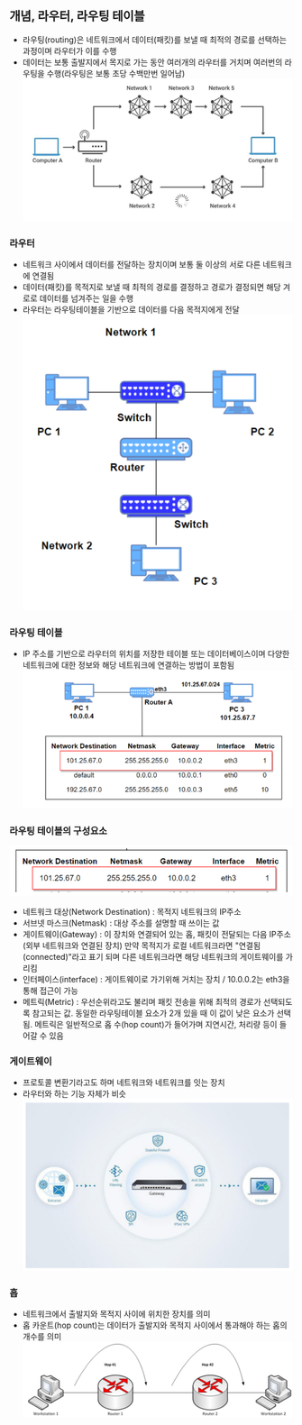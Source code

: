 ## 개념, 라우터, 라우팅 테이블
- 라우팅(routing)은 네트워크에서 데이터(패킷)를 보낼 때 최적의 경로를 선택하는 과정이며 라우터가 이를 수행   
- 데이터는 보통 출발지에서 목지로 가는 동안 여러개의 라우터를 거치며 여러번의 라우팅을 수행(라우팅은 보통 초당 수백만번 일어남)
![img.png](../img/img_30.png)

### 라우터
- 네트워크 사이에서 데이터를 전달하는 장치이며 보통 둘 이상의 서로 다른 네트워크에 연결됨
- 데이터(패킷)를 목적지로 보낼 때 최적의 경로를 결정하고 경로가 결정되면 해당 겨로로 데이터를 넘겨주는 일을 수행   
- 라우터는 라우팅테이블을 기반으로 데이터를 다음 목적지에게 전달
![img_1.png](../img/img_31.png)

### 라우팅 테이블
- IP 주소를 기반으로 라우터의 위치를 저장한 테이블 또는 데이터베이스이며 다양한 네트워크에 대한 정보와
해당 네트워크에 연결하는 방법이 포함됨
![img_2.png](../img/img_32.png)

### 라우팅 테이블의 구성요소
![img_3.png](../img/img_33.png)
- 네트워크 대상(Network Destination) : 목적지 네트워크의 IP주소
- 서브넷 마스크(Netmask) : 대상 주소를 설명할 때 쓰이는 값
- 게이트웨이(Gateway) : 이 장치와 연결되어 있는 홉, 패킷이 전달되는 다음 IP주소(외부 네트워크와 연결된 장치)
만약 목적지가 로컬 네트워크라면 "연결됨(connected)"라고 표기 되며 다른 네트워크라면 해당 네트워크의 게이트웨이를 가리킴
- 인터페이스(interface) : 게이트웨이로 가기위해 거치는 장치 / 10.0.0.2는 eth3을 통해 접근이 가능
- 메트릭(Metric) : 우선순위라고도 불리며 패킷 전송을 위해 최적의 경로가 선택되도록 참고되는 값.
동일한 라우팅테이블 요소가 2개 있을 때 이 값이 낮은 요소가 선택됨. 메트릭은 일반적으로 홉 수(hop count)가
들어가며 지연시간, 처리량 등이 들어갈 수 있음

### 게이트웨이
- 프로토콜 변환기라고도 하며 네트워크와 네트워크를 잇는 장치
- 라우터와 하는 기능 자체가 비슷
![img.png](../img/img_34.png)

### 홉
- 네트워크에서 출발지와 목적지 사이에 위치한 장치를 의미
- 홉 카운트(hop count)는 데이터가 출발지와 목적지 사이에서 통과해야 하는 홉의 개수를 의미
![img_1.png](../img/img_35.png)